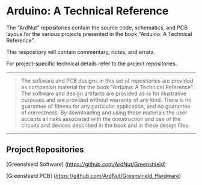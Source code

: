 # Arduino: A Technical Reference

The "ArdNut" repositories contain the source code, schematics, and PCB layous for the various projects
presented in the book "Arduino: A Technical Reference".

This respository will contain commentary, notes, and errata.

For project-specific technical details refer to the project repositories.

---
> The software and PCB designs in this set of repositories are provided as companion material
> for the book "Arduino: A Technical Reference". The software and design artifacts are provided
> as-is for illustrative purposes and are provided without warranty of any kind. There is no
> guarantee of fitness for any particular application, and no guarantee of correctness. By
> downloading and using these materials the user accepts all risks associated with the
> construction and use of the circuits and devices described in the book and in these design
> files.

---


## Project Repositories

[Greenshield Software] (https://github.com/ArdNut/Greenshield)

[Greenshield PCB] (https://github.com/ArdNut/Greenshield_Hardware)



